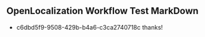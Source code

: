 ## OpenLocalization Workflow Test MarkDown

* c6dbd5f9-9508-429b-b4a6-c3ca2740718c 
thanks!



<!--HONumber=Jan16_HO3-->
